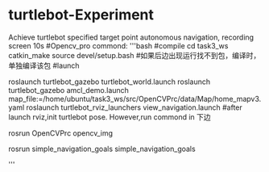 # turtlebot-Experiment
 Achieve turtlebot specified target point autonomous navigation, recording screen 10s
#Opencv_pro commond:
'''bash
#compile
cd task3_ws
catkin_make
source  devel/setup.bash 
#如果后边出现运行找不到包，编译时，单独编译该包
#launch 

roslaunch turtlebot_gazebo turtlebot_world.launch
roslaunch turtlebot_gazebo amcl_demo.launch map_file:=/home/ubuntu/task3_ws/src/OpenCVPrc/data/Map/home_mapv3.yaml
roslaunch turtlebot_rviz_launchers view_navigation.launch
#after launch rviz,init turtlebot pose. However,run commond in 下边

rosrun OpenCVPrc opencv_img

rosrun simple_navigation_goals simple_navigation_goals

'''
